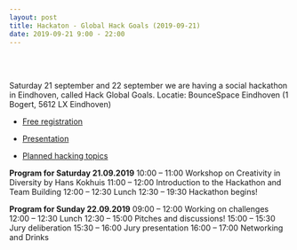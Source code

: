 ```yaml
---
layout: post
title: Hackaton - Global Hack Goals (2019-09-21)
date: 2019-09-21 9:00 - 22:00
---
```

<BR/><BR/>

Saturday 21 september and 22 september we are having a social hackathon in Eindhoven, called Hack Global Goals. Locatie: BounceSpace Eindhoven (1 Bogert, 5612 LX Eindhoven)

- [Free registration](https://www.eventbrite.nl/e/tickets-preregistration-hack-global-goals-2019-september-20-22-67282506789)

- [Presentation](https://www.madspace.nl/docs/HackGlobalGoalsPitch.pdf)

- [Planned hacking topics](https://www.madspace.nl/docs/ChallengesHGG2019.pdf)

**Program for Saturday 21.09.2019** 
10:00 – 11:00 Workshop on Creativity in Diversity by Hans Kokhuis 
11:00 – 12:00 Introduction to the Hackathon and Team Building 
12:00 – 12:30 Lunch 
12:30 – 19:30 Hackathon begins! 

**Program for Sunday 22.09.2019** 
09:00 – 12:00 Working on challenges 
12:00 – 12:30 Lunch 
12:30 – 15:00 Pitches and discussions! 
15:00 – 15:30 Jury deliberation 
15:30 – 16:00 Jury presentation 
16:00 – 17:00 Networking and Drinks    